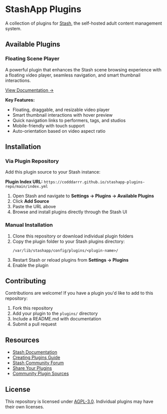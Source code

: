 # StashApp Plugins

A collection of plugins for [Stash](https://stashapp.cc), the self-hosted adult content management system.

## Available Plugins

### Floating Scene Player
A powerful plugin that enhances the Stash scene browsing experience with a floating video player, seamless navigation, and smart thumbnail interactions.

[View Documentation →](plugins/floating-scene-player/)

**Key Features:**
- Floating, draggable, and resizable video player
- Smart thumbnail interactions with hover preview
- Quick navigation links to performers, tags, and studios
- Mobile-friendly with touch support
- Auto-orientation based on video aspect ratio

## Installation

### Via Plugin Repository

Add this plugin source to your Stash instance:

**Plugin Index URL:** `https://codddarrr.github.io/stashapp-plugins-repo/main/index.yml`

1. Open Stash and navigate to **Settings → Plugins → Available Plugins**
2. Click **Add Source**
3. Paste the URL above
4. Browse and install plugins directly through the Stash UI

### Manual Installation

1. Clone this repository or download individual plugin folders
2. Copy the plugin folder to your Stash plugins directory:
   ```
   /var/lib/stashapp/config/plugins/<plugin-name>/
   ```
3. Restart Stash or reload plugins from **Settings → Plugins**
4. Enable the plugin

## Contributing

Contributions are welcome! If you have a plugin you'd like to add to this repository:

1. Fork this repository
2. Add your plugin to the `plugins/` directory
3. Include a README.md with documentation
4. Submit a pull request

## Resources

- [Stash Documentation](https://docs.stashapp.cc/)
- [Creating Plugins Guide](https://docs.stashapp.cc/in-app-manual/plugins/#creating-plugins)
- [Stash Community Forum](https://discourse.stashapp.cc/)
- [Share Your Plugins](https://discourse.stashapp.cc/t/-/33)
- [Community Plugin Sources](https://discourse.stashapp.cc/t/-/122)

## License

This repository is licensed under [AGPL-3.0](LICENSE). Individual plugins may have their own licenses.
